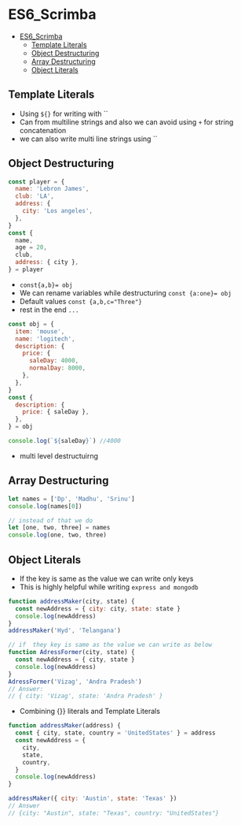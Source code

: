 # ES6_Scrimba
- [ES6\_Scrimba](#es6_scrimba)
  - [Template Literals](#template-literals)
  - [Object Destructuring](#object-destructuring)
  - [Array Destructuring](#array-destructuring)
  - [Object Literals](#object-literals)
## Template Literals

- Using `${}` for writing with ``
- Can from multiline strings and also we can avoid using `+` for string concatenation
- we can also write multi line strings using ``
## Object Destructuring

```js
const player = {
  name: 'Lebron James',
  club: 'LA',
  address: {
    city: 'Los angeles',
  },
}
const {
  name,
  age = 20,
  club,
  address: { city },
} = player
```

- `const{a,b}= obj`
- We can rename variables while destructuring `const {a:one}= obj`
- Default values `const {a,b,c="Three"}`
- rest in the end `...`

```js
const obj = {
  item: 'mouse',
  name: 'logitech',
  description: {
    price: {
      saleDay: 4000,
      normalDay: 8000,
    },
  },
}
const {
  description: {
    price: { saleDay },
  },
} = obj

console.log(`${saleDay}`) //4000
```

- multi level destructuirng

## Array Destructuring

```js
let names = ['Dp', 'Madhu', 'Srinu']
console.log(names[0])

// instead of that we do
let [one, two, three] = names
console.log(one, two, three)
```

## Object Literals

- If the key is same as the value we can write only keys
- This is highly helpful while writing `express and mongodb`

```js
function addressMaker(city, state) {
  const newAddress = { city: city, state: state }
  console.log(newAddress)
}
addressMaker('Hyd', 'Telangana')

// if  they key is same as the value we can write as below
function AdressFormer(city, state) {
  const newAddress = { city, state }
  console.log(newAddress)
}
AdressFormer('Vizag', 'Andra Pradesh')
// Answer:
// { city: 'Vizag', state: 'Andra Pradesh' }
```

- Combining {}} literals and Template Literals

```js
function addressMaker(address) {
  const { city, state, country = 'UnitedStates' } = address
  const newAddress = {
    city,
    state,
    country,
  }
  console.log(newAddress)
}

addressMaker({ city: 'Austin', state: 'Texas' })
// Answer
// {city: "Austin", state: "Texas", country: "UnitedStates"}
```
